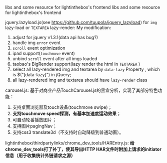 libs and some resource for lightinthebox's frontend
libs and some resource for lightinthebox's frontend

jquery.lazyload.js(see https://github.com/tuupola/jquery_lazyload) for `img` lazy-load or `TEXTAREA` lazy-render:
My modification:
 1. adjust for jquery v1.3.1(data api has bug?)
 2. handle img `error` event
 3. `scroll` event optimization
 4. ipad support(`touchmove` event)
 5. unbind `scroll` event after all imgs loaded
 6. taobao's BigRender support(lazy render the html in `TEXTAREA` ) 
 7. select all lazy-rendered img and textarea by `data-lazy` Property , which is $("[data-lazy]") in jQuery;
 8. all lazy-rendered img and textarea should have `lazy-render` class

carousel.js: 基于对商业产品TouchCarousel.js的黑盒分析，实现了其部分特色功能：
 1. 支持桌面浏览器及touch设备(touchmove swipe)；
 2. **支持touchmove speed探测，有基本加速度运动效果**；
 3. 可自动轮番播放图片；
 4. 支持图片pagingNav；
 5. 支持css3 translate3d（不支持时自动降级到普通动画）。


lightinthebox/thirdpartylinks/chrome_dev_tools/HAREntry.js: 
 **给chrome_dev_tools打了补丁，使其导出HTTP HAR文件时附加上请求的initiator信息（用于收集统计外链请求之源）**

